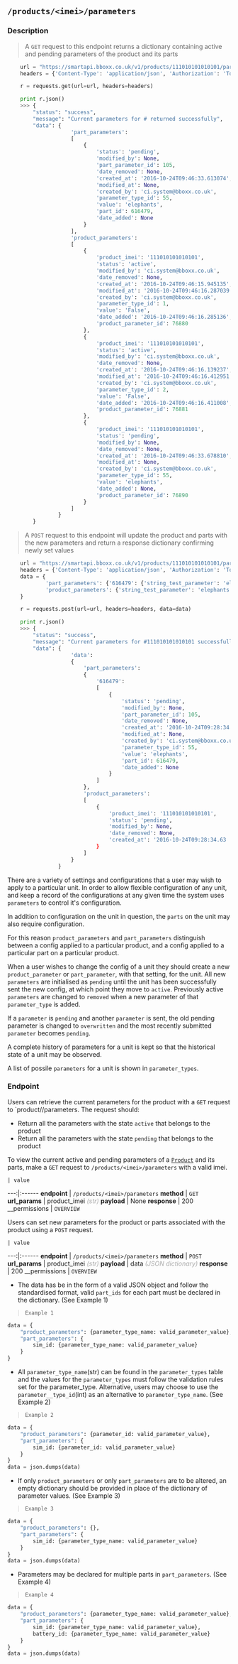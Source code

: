 ## `/products/<imei>/parameters`
### Description

> A `GET` request to this endpoint returns a dictionary containing active and pending parameters of the product and its parts

```python
    url = "https://smartapi.bboxx.co.uk/v1/products/111010101010101/parameters"
    headers = {'Content-Type': 'application/json', 'Authorization': 'Token token=' + A_VALID_TOKEN}

    r = requests.get(url=url, headers=headers)

    print r.json()
    >>> {
        "status": "success",
        "message": "Current parameters for # returned successfully",
        "data": {
                    'part_parameters':
                    [
                        {
                            'status': 'pending',
                            'modified_by': None,
                            'part_parameter_id': 105,
                            'date_removed': None,
                            'created_at': '2016-10-24T09:46:33.613074',
                            'modified_at': None,
                            'created_by': 'ci.system@bboxx.co.uk',
                            'parameter_type_id': 55,
                            'value': 'elephants',
                            'part_id': 616479,
                            'date_added': None
                        }
                    ],
                    'product_parameters':
                    [
                        {
                            'product_imei': '111010101010101',
                            'status': 'active',
                            'modified_by': 'ci.system@bboxx.co.uk',
                            'date_removed': None,
                            'created_at': '2016-10-24T09:46:15.945135',
                            'modified_at': '2016-10-24T09:46:16.287039',
                            'created_by': 'ci.system@bboxx.co.uk',
                            'parameter_type_id': 1,
                            'value': 'False',
                            'date_added': '2016-10-24T09:46:16.285136',
                            'product_parameter_id': 76880
                        },
                        {
                            'product_imei': '111010101010101',
                            'status': 'active',
                            'modified_by': 'ci.system@bboxx.co.uk',
                            'date_removed': None,
                            'created_at': '2016-10-24T09:46:16.139237',
                            'modified_at': '2016-10-24T09:46:16.412951',
                            'created_by': 'ci.system@bboxx.co.uk',
                            'parameter_type_id': 2,
                            'value': 'False',
                            'date_added': '2016-10-24T09:46:16.411008',
                            'product_parameter_id': 76881
                        },
                        {
                            'product_imei': '111010101010101',
                            'status': 'pending',
                            'modified_by': None,
                            'date_removed': None,
                            'created_at': '2016-10-24T09:46:33.678810',
                            'modified_at': None,
                            'created_by': 'ci.system@bboxx.co.uk',
                            'parameter_type_id': 55,
                            'value': 'elephants',
                            'date_added': None,
                            'product_parameter_id': 76890
                        }
                    ]
                }
        }

```

> A `POST` request to this endpoint will update the product and parts with the new parameters and return a response dictionary confirming newly set values

```python
    url = "https://smartapi.bboxx.co.uk/v1/products/111010101010101/parameters"
    headers = {'Content-Type': 'application/json', 'Authorization': 'Token token=' + A_VALID_TOKEN}
    data = {
            'part_parameters': {'616479': {'string_test_parameter': 'elephants'}},
            'product_parameters': {'string_test_parameter': 'elephants'}}
    }

    r = requests.post(url=url, headers=headers, data=data)

    print r.json()
    >>> {
        "status": "success",
        "message": "Current parameters for #111010101010101 successfully updated",
        "data": {
                    'data':
                    {
                        'part_parameters':
                        {
                            '616479':
                            [
                                {
                                    'status': 'pending',
                                    'modified_by': None,
                                    'part_parameter_id': 105,
                                    'date_removed': None,
                                    'created_at': '2016-10-24T09:28:34.601150',
                                    'modified_at': None,
                                    'created_by': 'ci.system@bboxx.co.uk',
                                    'parameter_type_id': 55,
                                    'value': 'elephants',
                                    'part_id': 616479,
                                    'date_added': None
                                }
                            ]
                        },
                        'product_parameters':
                        [
                            {
                                'product_imei': '111010101010101',
                                'status': 'pending',
                                'modified_by': None,
                                'date_removed': None,
                                'created_at': '2016-10-24T09:28:34.63
                            }
                        ]
                    }
                }
```

There are a variety of settings and configurations that a user may wish to apply to a particular unit. In order to allow flexible configuration of any unit, and keep a record of the configurations at any given time the system uses `parameters` to control it's configuration.

In addition to configuration on the unit in question, the `parts` on the unit may also require configuration.

For this reason `product_parameters` and `part_parameters` distinguish between a config applied to a particular product, and a config applied to a particular part on a particular product.

When a user wishes to change the config of a unit they should create a new `product_parameter` or `part_parameter`, with that setting, for the unit.
All new `parameters` are initialised as `pending` until the unit has been successfully sent the new config, at which point they move to `active`. Previously active `parameters` are changed to `removed` when a new parameter of that `parameter_type` is added.

If a `parameter` is `pending` and another `parameter` is sent, the old pending parameter is changed to `overwritten` and the most recently submitted `parameter` becomes `pending`.

A complete history of parameters for a unit is kept so that the historical state of a unit may be observed.

A list of possile `parameters` for a unit is shown in `parameter_types`.

### Endpoint
Users can retrieve the current parameters for the product with a `GET` request to `product/<imei>/parameters. The request should:

* Return all the parameters with the state `active` that belongs to the product
* Return all the parameters with the state `pending` that belongs to the product

To view the current active and pending parameters of a  <a href=/#product>`Product`</a>  and its parts, make a `GET` request to `/products/<imei>/parameters` with a valid imei.

    | value
---:|:------
__endpoint__ | `/products/<imei>/parameters`
__method__ | `GET`
__url_params__ | product_imei <font color="DarkGray">_(str)_</font>
__payload__ | None
__response__ | 200
__permissions | `OVERVIEW`

Users can set new parameters for the product or parts associated with the product using a `POST` request.



    | value
---:|:------
__endpoint__ | `/products/<imei>/parameters`
__method__ | `POST`
__url_params__ | product_imei <font color="DarkGray">_(str)_</font>
__payload__ | data <font color="DarkGray">_(JSON dictionary)_</font>
__response__ | 200
__permissions | `OVERVIEW`

* The data has be in the form of a valid JSON object and follow the standardised format, valid `part_ids` for each part must be declared in the dictionary. (See Example 1)

> `Example 1`

```python
data = {
    "product_parameters": {parameter_type_name: valid_parameter_value},
    "part_parameters": {
        sim_id: {parameter_type_name: valid_parameter_value}
    }
}
```

* All `parameter_type_name`(str) can be found in the `parameter_types` table and the values for the `parameter_types` must follow the validation rules set for the parameter_type. Alternative, users may choose to use the `parameter__type_id`(int) as an alternative to `parameter_type_name`. (See Example 2)

> `Example 2`

```python
data = {
    "product_parameters": {parameter_id: valid_parameter_value},
    "part_parameters": {
        sim_id: {parameter_id: valid_parameter_value}
    }
}
data = json.dumps(data)
```

* If only `product_parameters` or only `part_parameters` are to be altered, an empty dictionary should be provided in place of the dictionary of parameter values. (See Example 3)

> `Example 3`

```python
data = {
    "product_parameters": {},
    "part_parameters": {
        sim_id: {parameter_type_name: valid_parameter_value}
    }
}
data = json.dumps(data)
```

* Parameters may be declared for multiple parts in `part_parameters`. (See Example 4)

> `Example 4`

```python
data = {
    "product_parameters": {parameter_type_name: valid_parameter_value},
    "part_parameters": {
        sim_id: {parameter_type_name: valid_parameter_value},
        battery_id: {parameter_type_name: valid_parameter_value}
    }
}
data = json.dumps(data)
```
